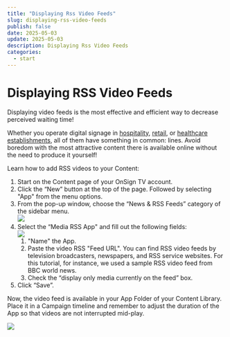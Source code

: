 ```yaml
---
title: "Displaying Rss Video Feeds"
slug: displaying-rss-video-feeds
publish: false
date: 2025-05-03
update: 2025-05-03
description: Displaying Rss Video Feeds
categories:
  - start
---
```


Displaying RSS Video Feeds
==========================

Displaying video feeds is the most effective and efficient way to decrease perceived waiting time!

Whether you operate digital signage in [hospitality](https://onsign.tv/blog/case-studies/hospitality-industry/), [retail](https://onsign.tv/blog/case-studies/digital-signage-in-retail/), or [healthcare establishments](https://onsign.tv/blog/all/uncategorized/digital-signage-healthcare/), all of them have something in common: lines. Avoid boredom with the most attractive content there is available online without the need to produce it yourself!

Learn how to add RSS videos to your Content:

1. Start on the Content page of your OnSign TV account.
2. Click the “New” button at the top of the page. Followed by selecting "App" from the menu options.
3. From the pop-up window, choose the “News & RSS Feeds” category of the sidebar menu.  
   ![](https://static.helpjuice.com/helpjuice_production/uploads/upload/image/23821/direct/1731658373419/how-to-display-rss-video-feeds_1.png)
4. Select the “Media RSS App" and fill out the following fields:  
   ![](https://static.helpjuice.com/helpjuice_production/uploads/upload/image/23821/direct/1731658387347/how-to-display-rss-video-feeds_2.png)
   1. "Name" the App.
   2. Paste the video RSS "Feed URL". You can find RSS video feeds by television broadcasters, newspapers, and RSS service websites. For this tutorial, for instance, we used a sample RSS video feed from BBC world news.
   3. Check the “display only media currently on the feed” box.
5. Click “Save”.

Now, the video feed is available in your App Folder of your Content Library. Place it in a Campaign timeline and remember to adjust the duration of the App so that videos are not interrupted mid-play.

![](https://static.helpjuice.com/helpjuice_production/uploads/upload/image/23821/direct/1731658422995/how-to-display-rss-video-feeds_3.png)

